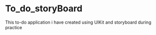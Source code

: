 # To_do_storyBoard
This to-do application i have created using UIKit and storyboard during practice
